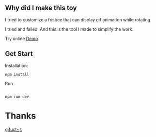 ## Why did I make this toy

I tried to customize a frisbee that can display gif animation while rotating.

I tried and failed. And this is the tool I made to simplify the work.

Try online [Demo](https://wxttt.github.io/Rotate-A-GIF/)


## Get Start

Installation:

```
npm install
```

Run

```

npm run dev
```

# Thanks

[gifuct-js](https://github.com/matt-way/gifuct-js) 